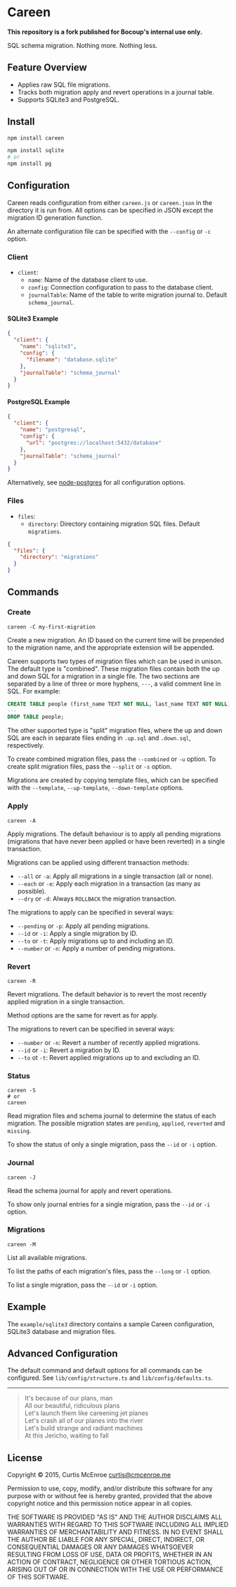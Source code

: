 # Careen

**This repository is a fork published for Bocoup's internal use only.**

SQL schema migration. Nothing more. Nothing less.

## Feature Overview

- Applies raw SQL file migrations.
- Tracks both migration apply and revert operations in a journal table.
- Supports SQLite3 and PostgreSQL.

## Install

```sh
npm install careen

npm install sqlite
# or
npm install pg
```

## Configuration

Careen reads configuration from either `careen.js` or `careen.json` in the
directory it is run from. All options can be specified in JSON except the
migration ID generation function.

An alternate configuration file can be specified with the `--config` or `-c`
option.

### Client

- `client`:
  - `name`: Name of the database client to use.
  - `config`: Connection configuration to pass to the database client.
  - `journalTable`: Name of the table to write migration journal to. Default
    `schema_journal`.

#### SQLite3 Example

```json
{
  "client": {
    "name": "sqlite3",
    "config": {
      "filename": "database.sqlite"
    },
    "journalTable": "schema_journal"
  }
}
```

#### PostgreSQL Example

```json
{
  "client": {
    "name": "postgresql",
    "config": {
      "url": "postgres://localhost:5432/database"
    },
    "journalTable": "schema_journal"
  }
}
```

Alternatively, see [node-postgres][pg-config] for all configuration options.

[pg-config]: https://github.com/brianc/node-postgres/wiki/Client#new-clientobject-config--client

### Files

- `files`:
  - `directory`: Directory containing migration SQL files. Default
    `migrations`.

```json
{
  "files": {
    "directory": "migrations"
  }
}
```

## Commands

### Create

```
careen -C my-first-migration
```

Create a new migration. An ID based on the current time will be prepended
to the migration name, and the appropriate extension will be appended.

Careen supports two types of migration files which can be used in unison. The
default type is "combined". These migration files contain both the up and down
SQL for a migration in a single file. The two sections are separated by a line
of three or more hyphens, `---`, a valid comment line in SQL. For example:

```sql
CREATE TABLE people (first_name TEXT NOT NULL, last_name TEXT NOT NULL);
---
DROP TABLE people;
```

The other supported type is "split" migration files, where the up and down SQL
are each in separate files ending in `.up.sql` and `.down.sql`, respectively.

To create combined migration files, pass the `--combined` or `-u` option. To
create split migration files, pass the `--split` or `-s` option.

Migrations are created by copying template files, which can be specified with
the `--template`, `--up-template`, `--down-template` options.

### Apply

```
careen -A
```

Apply migrations. The default behaviour is to apply all pending migrations
(migrations that have never been applied or have been reverted) in a single
transaction.

Migrations can be applied using different transaction methods:

- `--all` or `-a`: Apply all migrations in a single transaction (all or none).
- `--each` or `-e`: Apply each migration in a transaction (as many as possible).
- `--dry` or `-d`: Always `ROLLBACK` the migration transaction.

The migrations to apply can be specified in several ways:

- `--pending` or `-p`: Apply all pending migrations.
- `--id` or `-i`: Apply a single migration by ID.
- `--to` or `-t`: Apply migrations up to and including an ID.
- `--number` or `-n`: Apply a number of pending migrations.

### Revert

```
careen -R
```

Revert migrations. The default behavior is to revert the most recently applied
migration in a single transaction.

Method options are the same for revert as for apply.

The migrations to revert can be specified in several ways:

- `--number` or `-n`: Revert a number of recently applied migrations.
- `--id` or `-i`: Revert a migration by ID.
- `--to` ot `-t`: Revert applied migrations up to and excluding an ID.

### Status

```
careen -S
# or
careen
```

Read migration files and schema journal to determine the status of each
migration. The possible migration states are `pending`, `applied`, `reverted`
and `missing`.

To show the status of only a single migration, pass the `--id` or `-i` option.

### Journal

```
careen -J
```

Read the schema journal for apply and revert operations.

To show only journal entries for a single migration, pass the `--id` or `-i`
option.

### Migrations

```
careen -M
```

List all available migrations.

To list the paths of each migration's files, pass the `--long` or `-l` option.

To list a single migration, pass the `--id` or `-i` option.

## Example

The `example/sqlite3` directory contains a sample Careen configuration, SQLite3
database and migration files.

## Advanced Configuration

The default command and default options for all commands can be configured. See
`lib/config/structure.ts` and `lib/config/defaults.ts`.

---

> It's because of our plans, man<br>
> All our beautiful, ridiculous plans<br>
> Let's launch them like careening jet planes<br>
> Let's crash all of our planes into the river<br>
> Let's build strange and radiant machines<br>
> At this Jericho, waiting to fall<br>

## License

Copyright © 2015, Curtis McEnroe <curtis@cmcenroe.me>

Permission to use, copy, modify, and/or distribute this software for any
purpose with or without fee is hereby granted, provided that the above
copyright notice and this permission notice appear in all copies.

THE SOFTWARE IS PROVIDED "AS IS" AND THE AUTHOR DISCLAIMS ALL WARRANTIES
WITH REGARD TO THIS SOFTWARE INCLUDING ALL IMPLIED WARRANTIES OF
MERCHANTABILITY AND FITNESS. IN NO EVENT SHALL THE AUTHOR BE LIABLE FOR
ANY SPECIAL, DIRECT, INDIRECT, OR CONSEQUENTIAL DAMAGES OR ANY DAMAGES
WHATSOEVER RESULTING FROM LOSS OF USE, DATA OR PROFITS, WHETHER IN AN
ACTION OF CONTRACT, NEGLIGENCE OR OTHER TORTIOUS ACTION, ARISING OUT OF
OR IN CONNECTION WITH THE USE OR PERFORMANCE OF THIS SOFTWARE.
